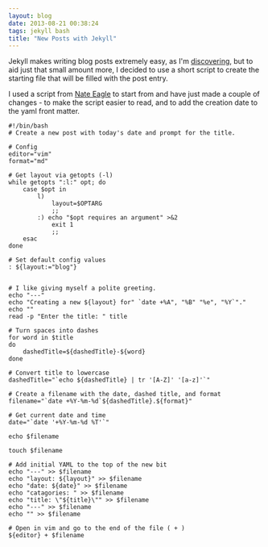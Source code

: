 ```yaml
---
layout: blog
date: 2013-08-21 00:38:24
tags: jekyll bash
title: "New Posts with Jekyll"
---
```

Jekyll makes writing blog posts extremely easy, as I'm [discovering](), but to
aid just that small amount more, I decided to use a short script to create the
starting file that will be filled with the post entry.

I used a script from [Nate Eagle](http://nateeagle.com/2011/09/21/easier-post-creation-for-jekyll-with-bash/) to start from and have just made a couple of changes - to make the script easier to read, and to add the creation date to the yaml front matter.

    #!/bin/bash
    # Create a new post with today's date and prompt for the title.

    # Config
    editor="vim"
    format="md"

    # Get layout via getopts (-l)
    while getopts ":l:" opt; do
        case $opt in
            l)
                layout=$OPTARG
                ;;
            :) echo "$opt requires an argument" >&2
                exit 1
                ;;
        esac
    done

    # Set default config values
    : ${layout:="blog"}


    # I like giving myself a polite greeting.
    echo "---"
    echo "Creating a new ${layout} for" `date +%A", "%B" "%e", "%Y`"."
    echo ""
    read -p "Enter the title: " title

    # Turn spaces into dashes
    for word in $title
    do
        dashedTitle=${dashedTitle}-${word}
    done

    # Convert title to lowercase
    dashedTitle="`echo ${dashedTitle} | tr '[A-Z]' '[a-z]'`"

    # Create a filename with the date, dashed title, and format
    filename="`date +%Y-%m-%d`${dashedTitle}.${format}"

    # Get current date and time
    date="`date '+%Y-%m-%d %T'`"

    echo $filename

    touch $filename

    # Add initial YAML to the top of the new bit
    echo "---" >> $filename
    echo "layout: ${layout}" >> $filename
    echo "date: ${date}" >> $filename
    echo "catagories: " >> $filename
    echo "title: \"${title}\"" >> $filename
    echo "---" >> $filename
    echo "" >> $filename

    # Open in vim and go to the end of the file ( + )
    ${editor} + $filename
